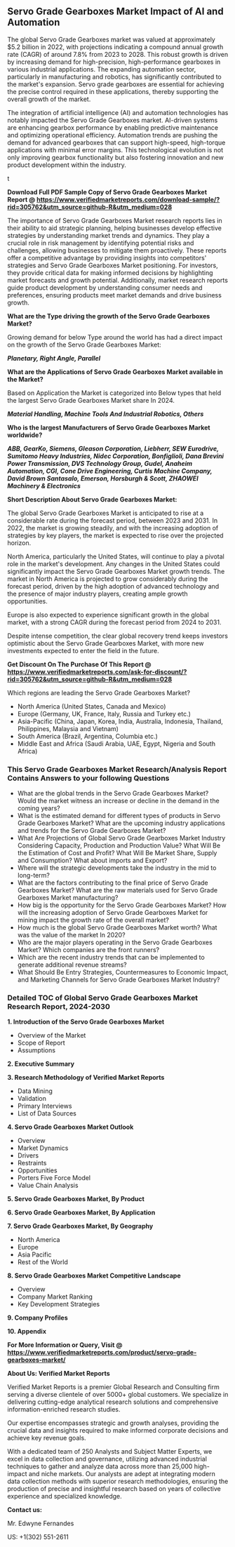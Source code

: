 <h2>Servo Grade Gearboxes Market Impact of AI and Automation</h2><p>The global Servo Grade Gearboxes market was valued at approximately $5.2 billion in 2022, with projections indicating a compound annual growth rate (CAGR) of around 7.8% from 2023 to 2028. This robust growth is driven by increasing demand for high-precision, high-performance gearboxes in various industrial applications. The expanding automation sector, particularly in manufacturing and robotics, has significantly contributed to the market's expansion. Servo grade gearboxes are essential for achieving the precise control required in these applications, thereby supporting the overall growth of the market.</p><p>The integration of artificial intelligence (AI) and automation technologies has notably impacted the Servo Grade Gearboxes market. AI-driven systems are enhancing gearbox performance by enabling predictive maintenance and optimizing operational efficiency. Automation trends are pushing the demand for advanced gearboxes that can support high-speed, high-torque applications with minimal error margins. This technological evolution is not only improving gearbox functionality but also fostering innovation and new product development within the industry.</p>t</p><p id="" class=""><strong>Download Full PDF Sample Copy of Servo Grade Gearboxes Market Report @ <a href="https://www.verifiedmarketreports.com/download-sample/?rid=305762&utm_source=github-R&utm_medium=028" target="_blank">https://www.verifiedmarketreports.com/download-sample/?rid=305762&utm_source=github-R&utm_medium=028</a></strong></p><p>The importance of&nbsp;Servo Grade Gearboxes Market research reports lies in their ability to aid strategic planning, helping businesses develop effective strategies by understanding market trends and dynamics. They play a crucial role in risk management by identifying potential risks and challenges, allowing businesses to mitigate them proactively. These reports offer a competitive advantage by providing insights into competitors' strategies and Servo Grade Gearboxes Market positioning. For investors, they provide critical data for making informed decisions by highlighting market forecasts and growth potential. Additionally, market research reports guide product development by understanding consumer needs and preferences, ensuring products meet market demands and drive business growth.</p><p><strong>What are the&nbsp;Type driving the growth of the Servo Grade Gearboxes Market?</strong></p><p id="" class="">Growing demand for below Type around the world has had a direct impact on the growth of the Servo Grade Gearboxes Market:</p><em><strong>Planetary, Right Angle, Parallel</strong></em></p><strong>What are the&nbsp;Applications&nbsp;of Servo Grade Gearboxes Market available in the Market?</strong></p><p id="" class="">Based on Application the Market is categorized into Below types that held the largest Servo Grade Gearboxes Market share In 2024.</p><em><strong>Material Handling, Machine Tools And Industrial Robotics, Others</strong></em></p><strong>Who is the largest Manufacturers of Servo Grade Gearboxes Market worldwide?</strong></p><p><em><strong>ABB, GearKo, Siemens, Gleason Corporation, Liebherr, SEW Eurodrive, Sumitomo Heavy Industries, Nidec Corporation, Bonfiglioli, Dana Brevini Power Transmission, DVS Technology Group, Gudel, Anaheim Automation, CGI, Cone Drive Engineering, Curtis Machine Company, David Brown Santasalo, Emerson, Horsburgh & Scott, ZHAOWEI Machinery & Electronics</strong></em></p><p id="" class=""><strong>Short Description About Servo Grade Gearboxes Market:</strong></p><p>The global Servo Grade Gearboxes Market is anticipated to rise at a considerable rate during the forecast period, between 2023 and 2031. In 2022, the market is growing steadily, and with the increasing adoption of strategies by key players, the market is expected to rise over the projected horizon.</p><p>North America, particularly the United States, will continue to play a pivotal role in the market's development. Any changes in the United States could significantly impact the Servo Grade Gearboxes Market growth trends. The market in North America is projected to grow considerably during the forecast period, driven by the high adoption of advanced technology and the presence of major industry players, creating ample growth opportunities.</p><p>Europe is also expected to experience significant growth in the global market, with a strong CAGR during the forecast period from 2024 to 2031.</p><p>Despite intense competition, the clear global recovery trend keeps investors optimistic about the Servo Grade Gearboxes Market, with more new investments expected to enter the field in the future.</p><p id="" class=""><strong>Get Discount On The Purchase Of This Report @ <a href="https://www.verifiedmarketreports.com/ask-for-discount/?rid=305762&utm_source=github-R&utm_medium=028" target="_blank">https://www.verifiedmarketreports.com/ask-for-discount/?rid=305762&utm_source=github-R&utm_medium=028</a></strong></p>Which regions are leading the Servo Grade Gearboxes Market?</p><ul><li>North America (United States, Canada and Mexico)</li><li>Europe (Germany, UK, France, Italy, Russia and Turkey etc.)</li><li>Asia-Pacific (China, Japan, Korea, India, Australia, Indonesia, Thailand, Philippines, Malaysia and Vietnam)</li><li>South America (Brazil, Argentina, Columbia etc.)</li><li>Middle East and Africa (Saudi Arabia, UAE, Egypt, Nigeria and South Africa)</li></ul><h3 id="" class="">This Servo Grade Gearboxes Market Research/Analysis Report Contains Answers to your following Questions</h3><ul><li>What are the global trends in the Servo Grade Gearboxes Market? Would the market witness an increase or decline in the demand in the coming years?</li><li>What is the estimated demand for different types of products in Servo Grade Gearboxes Market? What are the upcoming industry applications and trends for the Servo Grade Gearboxes Market?</li><li>What Are Projections of Global Servo Grade Gearboxes Market Industry Considering Capacity, Production and Production Value? What Will Be the Estimation of Cost and Profit? What Will Be Market Share, Supply and Consumption? What about imports and Export?</li><li>Where will the strategic developments take the industry in the mid to long-term?</li><li>What are the factors contributing to the final price of Servo Grade Gearboxes Market? What are the raw materials used for Servo Grade Gearboxes Market manufacturing?</li><li>How big is the opportunity for the Servo Grade Gearboxes Market? How will the increasing adoption of Servo Grade Gearboxes Market for mining impact the growth rate of the overall market?</li><li>How much is the global Servo Grade Gearboxes Market worth? What was the value of the market In 2020?</li><li>Who are the major players operating in the Servo Grade Gearboxes Market? Which companies are the front runners?</li><li>Which are the recent industry trends that can be implemented to generate additional revenue streams?</li><li>What Should Be Entry Strategies, Countermeasures to Economic Impact, and Marketing Channels for Servo Grade Gearboxes Market Industry?</li></ul><h3 id="" class="">Detailed TOC of Global Servo Grade Gearboxes Market Research Report, 2024-2030</h3><p id="" class=""><strong>1. Introduction of the Servo Grade Gearboxes Market</strong></p><ul><li>Overview of the Market</li><li>Scope of Report</li><li>Assumptions</li></ul><p id="" class=""><strong>2. Executive Summary</strong></p><p id="" class=""><strong>3. Research Methodology of Verified Market Reports</strong></p><ul><li>Data Mining</li><li>Validation</li><li>Primary Interviews</li><li>List of Data Sources</li></ul><p id="" class=""><strong>4. Servo Grade Gearboxes Market Outlook</strong></p><ul><li>Overview</li><li>Market Dynamics</li><li>Drivers</li><li>Restraints</li><li>Opportunities</li><li>Porters Five Force Model</li><li>Value Chain Analysis</li></ul><p id="" class=""><strong>5. Servo Grade Gearboxes Market, By Product</strong></p><p id="" class=""><strong>6. Servo Grade Gearboxes Market, By Application</strong></p><p id="" class=""><strong>7. Servo Grade Gearboxes Market, By Geography</strong></p><ul><li>North America</li><li>Europe</li><li>Asia Pacific</li><li>Rest of the World</li></ul><p id="" class=""><strong>8. Servo Grade Gearboxes Market Competitive Landscape</strong></p><ul><li>Overview</li><li>Company Market Ranking</li><li>Key Development Strategies</li></ul><p id="" class=""><strong>9. Company Profiles</strong></p><p id="" class=""><strong>10. Appendix</strong></p><p id="" class=""><strong>For More Information or Query, Visit @ <a href="https://www.verifiedmarketreports.com/product/servo-grade-gearboxes-market/" target="_blank">https://www.verifiedmarketreports.com/product/servo-grade-gearboxes-market/</a></strong></p><p id="" class=""><strong>About Us: Verified Market Reports</strong></p><p id="" class="">Verified Market Reports is a premier Global Research and Consulting firm serving a diverse clientele of over 5000+ global customers. We specialize in delivering cutting-edge analytical research solutions and comprehensive information-enriched research studies.</p><p id="" class="">Our expertise encompasses strategic and growth analyses, providing the crucial data and insights required to make informed corporate decisions and achieve key revenue goals.</p><p id="" class="">With a dedicated team of 250 Analysts and Subject Matter Experts, we excel in data collection and governance, utilizing advanced industrial techniques to gather and analyze data across more than 25,000 high-impact and niche markets. Our analysts are adept at integrating modern data collection methods with superior research methodologies, ensuring the production of precise and insightful research based on years of collective experience and specialized knowledge.</p><p id="" class=""><strong>Contact us:</strong></p><p id="" class="">Mr. Edwyne Fernandes</p><p id="" class="">US: +1(302) 551-2611</p>